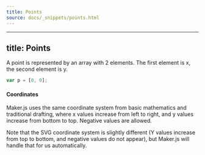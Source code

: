 ```yaml
---
title: Points
source: docs/_snippets/points.html
---
```


---
title: Points
---

A point is represented by an array with 2 elements. The first element is x, the second element is y.

```javascript
var p = [0, 0];
```

#### Coordinates

Maker.js uses the same coordinate system from basic mathematics and traditional drafting,
where x values increase from left to right, and y values increase from bottom to top. Negative values are allowed.

Note that the SVG coordinate system is slightly different (Y values increase from top to bottom, and negative values do not appear),
but Maker.js will handle that for us automatically.

